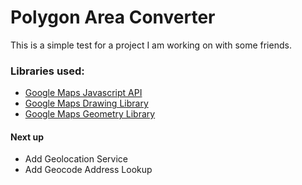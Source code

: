 # Polygon Area Converter

This is a simple test for a project I am working on with some friends. 

### Libraries used:
- [Google Maps Javascript API](https://developers.google.com/maps/documentation/javascript/tutorial)
- [Google Maps Drawing Library](https://developers.google.com/maps/documentation/javascript/drawinglayer)
- [Google Maps Geometry Library](https://developers.google.com/maps/documentation/javascript/geometry)


#### Next up
- Add Geolocation Service
- Add Geocode Address Lookup